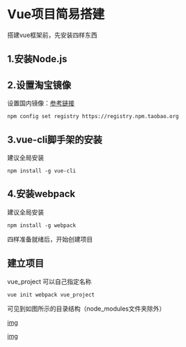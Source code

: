 # Vue项目简易搭建
搭建vue框架前，先安装四样东西


## 1.安装Node.js


## 2.设置淘宝镜像
设置国内镜像：[参考链接](https://npm.taobao.org/)

```
npm config set registry https://registry.npm.taobao.org 
```

## 3.vue-cli脚手架的安装
建议全局安装 

```
npm install -g vue-cli
```


## 4.安装webpack 
建议全局安装 

```
npm install -g webpack
```

四样准备就绪后，开始创建项目

## 建立项目
vue_project 可以自己指定名称

```
vue init webpack vue_project
```

可见到如图所示的目录结构（node_modules文件夹除外）

[img](https://github.com/Kidd-Ye/Kidd.github.io/blob/master/img/p2.png)

[img](https://github.com/Kidd-Ye/Kidd.github.io/blob/master/img/p3.png)












